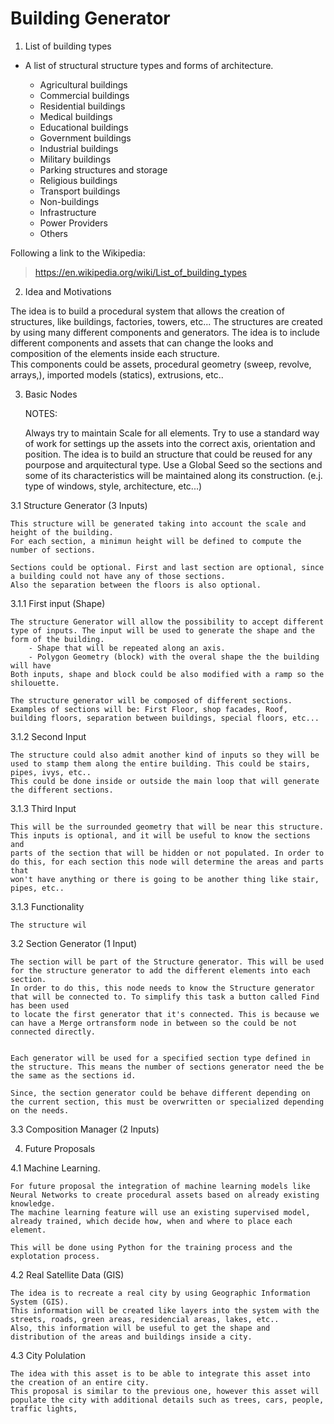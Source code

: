 # Building Generator

1. List of building types

- A list of structural structure types and forms of architecture.

    - Agricultural buildings
    - Commercial buildings
    - Residential buildings
    - Medical buildings
    - Educational buildings
    - Government buildings
    - Industrial buildings
    - Military buildings
    - Parking structures and storage
    - Religious buildings
    - Transport buildings
    - Non-buildings
    - Infrastructure
    - Power Providers
    - Others

Following a link to the Wikipedia:
> https://en.wikipedia.org/wiki/List_of_building_types


2. Idea and Motivations

The idea is to build a procedural system that allows the creation of structures, like buildings, factories, towers, etc... 
The structures are created by using many different components and generators. 
The idea is to include different components and assets that can change the looks and composition of the elements inside each structure.  
This components could be assets, procedural geometry (sweep, revolve, arrays,), imported models (statics), extrusions, etc..

3. Basic Nodes

	NOTES:  
	
	Always try to maintain Scale for all elements.
	Try to use a standard way of work for settings up the assets into the correct axis, orientation and position.
	The idea is to build an structure that could be reused for any pourpose and arquitectural type.
	Use a Global Seed so the sections and some of its characteristics will be maintained along its construction. (e.j. type of windows, style, architecture, etc...)
	
3.1 Structure Generator (3 Inputs)

	This structure will be generated taking into account the scale and height of the building. 
	For each section, a minimun height will be defined to compute the number of sections.
	
	Sections could be optional. First and last section are optional, since a building could not have any of those sections. 
	Also the separation between the floors is also optional.
		
3.1.1 First input (Shape)

	The structure Generator will allow the possibility to accept different type of inputs. The input will be used to generate the shape and the form of the building.
		- Shape that will be repeated along an axis. 
		- Polygon Geometry (block) with the overal shape the the building will have
	Both inputs, shape and block could be also modified with a ramp so the shilouette.
		
	The structure generator will be composed of different sections. 
	Examples of sections will be: First Floor, shop facades, Roof, building floors, separation between buildings, special floors, etc... 
		
3.1.2 Second Input	
		
	The structure could also admit another kind of inputs so they will be used to stamp them along the entire building. This could be stairs, pipes, ivys, etc..
	This could be done inside or outside the main loop that will generate the different sections.

3.1.3 Third Input	

	This will be the surrounded geometry that will be near this structure. This inputs is optional, and it will be useful to know the sections and
	parts of the section that will be hidden or not populated. In order to do this, for each section this node will determine the areas and parts that
	won't have anything or there is going to be another thing like stair, pipes, etc..


3.1.3 Functionality

	The structure wil

	

		
		
3.2 Section Generator (1 Input)

	The section will be part of the Structure generator. This will be used for the structure generator to add the different elements into each section.
	In order to do this, this node needs to know the Structure generator that will be connected to. To simplify this task a button called Find has been used
	to locate the first generator that it's connected. This is because we can have a Merge ortransform node in between so the could be not connected directly.
	
	
	Each generator will be used for a specified section type defined in the structure. This means the number of sections generator need the be the same as the sections id.
	
	Since, the section generator could be behave different depending on the current section, this must be overwritten or specialized depending on the needs.


3.3 Composition Manager (2 Inputs)

	
		
	
4. Future Proposals

4.1 Machine Learning. 

	For future proposal the integration of machine learning models like Neural Networks to create procedural assets based on already existing knowledge.
	The machine learning feature will use an existing supervised model, already trained, which decide how, when and where to place each element.
	
	This will be done using Python for the training process and the explotation process.

4.2 Real Satellite Data (GIS)

	The idea is to recreate a real city by using Geographic Information System (GIS). 
	This information will be created like layers into the system with the streets, roads, green areas, residencial areas, lakes, etc..
	Also, this information will be useful to get the shape and distribution of the areas and buildings inside a city.
	
4.3 City Polulation

	The idea with this asset is to be able to integrate this asset into the creation of an entire city. 
	This proposal is similar to the previous one, however this asset will populate the city with additional details such as trees, cars, people, traffic lights, 

 